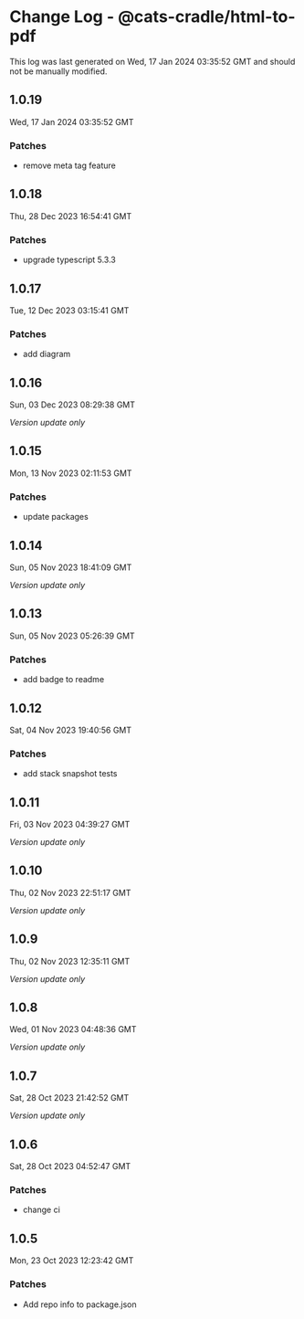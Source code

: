 # Change Log - @cats-cradle/html-to-pdf

This log was last generated on Wed, 17 Jan 2024 03:35:52 GMT and should not be manually modified.

## 1.0.19
Wed, 17 Jan 2024 03:35:52 GMT

### Patches

- remove meta tag feature

## 1.0.18
Thu, 28 Dec 2023 16:54:41 GMT

### Patches

- upgrade typescript 5.3.3

## 1.0.17
Tue, 12 Dec 2023 03:15:41 GMT

### Patches

- add diagram

## 1.0.16
Sun, 03 Dec 2023 08:29:38 GMT

_Version update only_

## 1.0.15
Mon, 13 Nov 2023 02:11:53 GMT

### Patches

- update packages

## 1.0.14
Sun, 05 Nov 2023 18:41:09 GMT

_Version update only_

## 1.0.13
Sun, 05 Nov 2023 05:26:39 GMT

### Patches

- add badge to readme

## 1.0.12
Sat, 04 Nov 2023 19:40:56 GMT

### Patches

- add stack snapshot tests

## 1.0.11
Fri, 03 Nov 2023 04:39:27 GMT

_Version update only_

## 1.0.10
Thu, 02 Nov 2023 22:51:17 GMT

_Version update only_

## 1.0.9
Thu, 02 Nov 2023 12:35:11 GMT

_Version update only_

## 1.0.8
Wed, 01 Nov 2023 04:48:36 GMT

_Version update only_

## 1.0.7
Sat, 28 Oct 2023 21:42:52 GMT

_Version update only_

## 1.0.6
Sat, 28 Oct 2023 04:52:47 GMT

### Patches

- change ci

## 1.0.5
Mon, 23 Oct 2023 12:23:42 GMT

### Patches

- Add repo info to package.json

